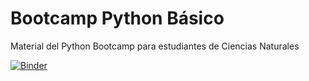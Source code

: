 # Bootcamp Python Básico

Material del Python Bootcamp para estudiantes de Ciencias Naturales

[![Binder](https://mybinder.org/badge_logo.svg)](https://mybinder.org/v2/gh/ComputoCienciasUniandes/BootcampPythonBasico/master)